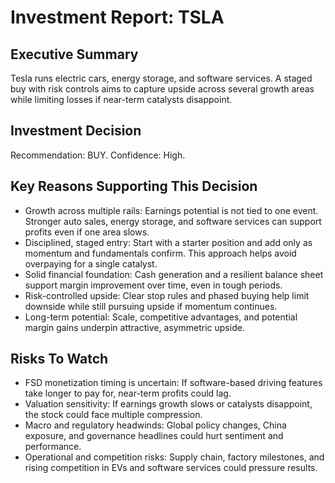 # Investment Report: TSLA
## Executive Summary
Tesla runs electric cars, energy storage, and software services. A staged buy with risk controls aims to capture upside across several growth areas while limiting losses if near-term catalysts disappoint.

## Investment Decision
Recommendation: BUY. Confidence: High.

## Key Reasons Supporting This Decision
- Growth across multiple rails: Earnings potential is not tied to one event. Stronger auto sales, energy storage, and software services can support profits even if one area slows.
- Disciplined, staged entry: Start with a starter position and add only as momentum and fundamentals confirm. This approach helps avoid overpaying for a single catalyst.
- Solid financial foundation: Cash generation and a resilient balance sheet support margin improvement over time, even in tough periods.
- Risk-controlled upside: Clear stop rules and phased buying help limit downside while still pursuing upside if momentum continues.
- Long-term potential: Scale, competitive advantages, and potential margin gains underpin attractive, asymmetric upside.

## Risks To Watch
- FSD monetization timing is uncertain: If software-based driving features take longer to pay for, near-term profits could lag.
- Valuation sensitivity: If earnings growth slows or catalysts disappoint, the stock could face multiple compression.
- Macro and regulatory headwinds: Global policy changes, China exposure, and governance headlines could hurt sentiment and performance.
- Operational and competition risks: Supply chain, factory milestones, and rising competition in EVs and software services could pressure results.